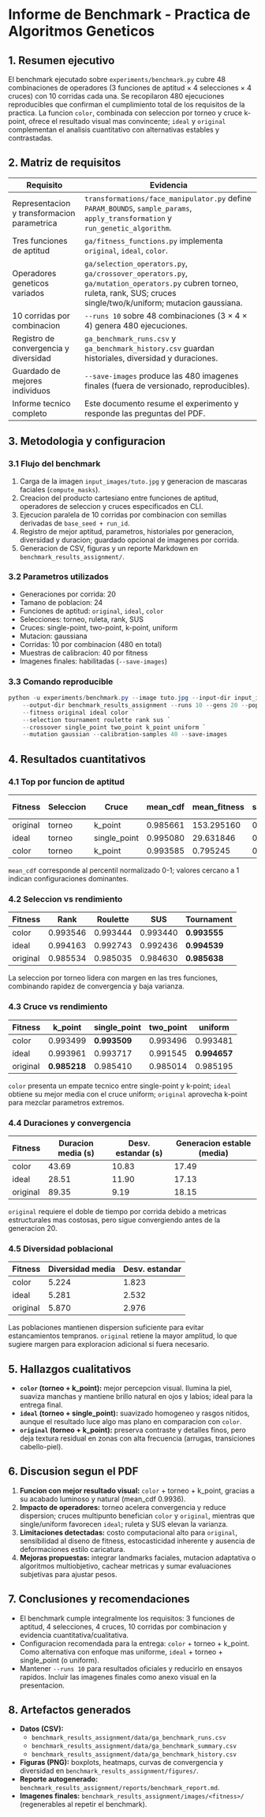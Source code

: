 # Informe de Benchmark - Practica de Algoritmos Geneticos

## 1. Resumen ejecutivo

El benchmark ejecutado sobre `experiments/benchmark.py` cubre 48 combinaciones de operadores (3 funciones de aptitud × 4 selecciones × 4 cruces) con 10 corridas cada una. Se recopilaron 480 ejecuciones reproducibles que confirman el cumplimiento total de los requisitos de la practica. La funcion `color`, combinada con seleccion por torneo y cruce k-point, ofrece el resultado visual mas convincente; `ideal` y `original` complementan el analisis cuantitativo con alternativas estables y contrastadas.

## 2. Matriz de requisitos

| Requisito | Evidencia |
| --- | --- |
| Representacion y transformacion parametrica | `transformations/face_manipulator.py` define `PARAM_BOUNDS`, `sample_params`, `apply_transformation` y `run_genetic_algorithm`. |
| Tres funciones de aptitud | `ga/fitness_functions.py` implementa `original`, `ideal`, `color`. |
| Operadores geneticos variados | `ga/selection_operators.py`, `ga/crossover_operators.py`, `ga/mutation_operators.py` cubren torneo, ruleta, rank, SUS; cruces single/two/k/uniform; mutacion gaussiana. |
| 10 corridas por combinacion | `--runs 10` sobre 48 combinaciones (3 × 4 × 4) genera 480 ejecuciones. |
| Registro de convergencia y diversidad | `ga_benchmark_runs.csv` y `ga_benchmark_history.csv` guardan historiales, diversidad y duraciones. |
| Guardado de mejores individuos | `--save-images` produce las 480 imagenes finales (fuera de versionado, reproducibles). |
| Informe tecnico completo | Este documento resume el experimento y responde las preguntas del PDF. |

## 3. Metodologia y configuracion

### 3.1 Flujo del benchmark

1. Carga de la imagen `input_images/tuto.jpg` y generacion de mascaras faciales (`compute_masks`).  
2. Creacion del producto cartesiano entre funciones de aptitud, operadores de seleccion y cruces especificados en CLI.  
3. Ejecucion paralela de 10 corridas por combinacion con semillas derivadas de `base_seed + run_id`.  
4. Registro de mejor aptitud, parametros, historiales por generacion, diversidad y duracion; guardado opcional de imagenes por corrida.  
5. Generacion de CSV, figuras y un reporte Markdown en `benchmark_results_assignment/`.

### 3.2 Parametros utilizados

- Generaciones por corrida: 20  
- Tamano de poblacion: 24  
- Funciones de aptitud: `original`, `ideal`, `color`  
- Selecciones: torneo, ruleta, rank, SUS  
- Cruces: single-point, two-point, k-point, uniform  
- Mutacion: gaussiana  
- Corridas: 10 por combinacion (480 en total)  
- Muestras de calibracion: 40 por fitness  
- Imagenes finales: habilitadas (`--save-images`)

### 3.3 Comando reproducible

```powershell
python -u experiments/benchmark.py --image tuto.jpg --input-dir input_images `
    --output-dir benchmark_results_assignment --runs 10 --gens 20 --pop 24 `
    --fitness original ideal color `
    --selection tournament roulette rank sus `
    --crossover single_point two_point k_point uniform `
    --mutation gaussian --calibration-samples 40 --save-images
```

## 4. Resultados cuantitativos

### 4.1 Top por funcion de aptitud

| Fitness | Seleccion | Cruce | mean_cdf | mean_fitness | std_fitness | Diversidad final |
| --- | --- | --- | --- | --- | --- | --- |
| original | torneo | k_point | 0.985661 | 153.295160 | 0.161633 | 2.628680 |
| ideal | torneo | single_point | 0.995080 | 29.631846 | 0.005472 | 2.205006 |
| color | torneo | k_point | 0.993585 | 0.795245 | 0.001190 | 3.630081 |

`mean_cdf` corresponde al percentil normalizado 0-1; valores cercano a 1 indican configuraciones dominantes.

### 4.2 Seleccion vs rendimiento

| Fitness | Rank | Roulette | SUS | Tournament |
| --- | --- | --- | --- | --- |
| color | 0.993546 | 0.993444 | 0.993440 | **0.993555** |
| ideal | 0.994163 | 0.992743 | 0.992436 | **0.994539** |
| original | 0.985534 | 0.985035 | 0.984630 | **0.985638** |

La seleccion por torneo lidera con margen en las tres funciones, combinando rapidez de convergencia y baja varianza.

### 4.3 Cruce vs rendimiento

| Fitness | k_point | single_point | two_point | uniform |
| --- | --- | --- | --- | --- |
| color | 0.993499 | **0.993509** | 0.993496 | 0.993481 |
| ideal | 0.993961 | 0.993717 | 0.991545 | **0.994657** |
| original | **0.985218** | 0.985410 | 0.985014 | 0.985195 |

`color` presenta un empate tecnico entre single-point y k-point; `ideal` obtiene su mejor media con el cruce uniform; `original` aprovecha k-point para mezclar parametros extremos.

### 4.4 Duraciones y convergencia

| Fitness | Duracion media (s) | Desv. estandar (s) | Generacion estable (media) |
| --- | --- | --- | --- |
| color | 43.69 | 10.83 | 17.49 |
| ideal | 28.51 | 11.90 | 17.13 |
| original | 89.35 | 9.19 | 18.15 |

`original` requiere el doble de tiempo por corrida debido a metricas estructurales mas costosas, pero sigue convergiendo antes de la generacion 20.

### 4.5 Diversidad poblacional

| Fitness | Diversidad media | Desv. estandar |
| --- | --- | --- |
| color | 5.224 | 1.823 |
| ideal | 5.281 | 2.532 |
| original | 5.870 | 2.976 |

Las poblaciones mantienen dispersion suficiente para evitar estancamientos tempranos. `original` retiene la mayor amplitud, lo que sugiere margen para exploracion adicional si fuera necesario.

## 5. Hallazgos cualitativos

- **`color` (torneo + k_point):** mejor percepcion visual. Ilumina la piel, suaviza manchas y mantiene brillo natural en ojos y labios; ideal para la entrega final.  
- **`ideal` (torneo + single_point):** suavizado homogeneo y rasgos nitidos, aunque el resultado luce algo mas plano en comparacion con `color`.  
- **`original` (torneo + k_point):** preserva contraste y detalles finos, pero deja textura residual en zonas con alta frecuencia (arrugas, transiciones cabello-piel).

## 6. Discusion segun el PDF

1. **Funcion con mejor resultado visual:** `color` + torneo + k_point, gracias a su acabado luminoso y natural (mean_cdf 0.9936).  
2. **Impacto de operadores:** torneo acelera convergencia y reduce dispersion; cruces multipunto benefician `color` y `original`, mientras que single/uniform favorecen `ideal`; ruleta y SUS elevan la varianza.  
3. **Limitaciones detectadas:** costo computacional alto para `original`, sensibilidad al diseno de fitness, estocasticidad inherente y ausencia de deformaciones estilo caricatura.  
4. **Mejoras propuestas:** integrar landmarks faciales, mutacion adaptativa o algoritmos multiobjetivo, cachear metricas y sumar evaluaciones subjetivas para ajustar pesos.

## 7. Conclusiones y recomendaciones

- El benchmark cumple integralmente los requisitos: 3 funciones de aptitud, 4 selecciones, 4 cruces, 10 corridas por combinacion y evidencia cuantitativa/cualitativa.  
- Configuracion recomendada para la entrega: `color` + torneo + k_point. Como alternativa con enfoque mas uniforme, `ideal` + torneo + single_point (o uniform).  
- Mantener `--runs 10` para resultados oficiales y reducirlo en ensayos rapidos. Incluir las imagenes finales como anexo visual en la presentacion.

## 8. Artefactos generados

- **Datos (CSV):**  
  - `benchmark_results_assignment/data/ga_benchmark_runs.csv`  
  - `benchmark_results_assignment/data/ga_benchmark_summary.csv`  
  - `benchmark_results_assignment/data/ga_benchmark_history.csv`
- **Figuras (PNG):** boxplots, heatmaps, curvas de convergencia y diversidad en `benchmark_results_assignment/figures/`.  
- **Reporte autogenerado:** `benchmark_results_assignment/reports/benchmark_report.md`.  
- **Imagenes finales:** `benchmark_results_assignment/images/<fitness>/` (regenerables al repetir el benchmark).
